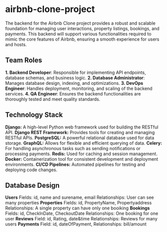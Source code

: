 # airbnb-clone-project
The backend for the Airbnb Clone project provides a robust and scalable foundation for managing user interactions, property listings, bookings, and payments. This backend will support various functionalities required to mimic the core features of Airbnb, ensuring a smooth experience for users and hosts.

## **Team Roles**
**1. Backend Developer**: Responsible for implementing API endpoints, database schemas, and business logic.
**2. Database Administrator**: Manages database design, indexing, and optimizations.
**3. DevOps Engineer**: Handles deployment, monitoring, and scaling of the backend services.
**4. QA Engineer**: Ensures the backend functionalities are thoroughly tested and meet quality standards.

## **Technology Stack**
**Django:** A high-level Python web framework used for building the RESTful API.
**Django REST Framework:** Provides tools for creating and managing RESTful APIs.
**PostgreSQL:** A powerful relational database used for data storage.
**GraphQL:** Allows for flexible and efficient querying of data.
**Celery:** For handling asynchronous tasks such as sending notifications or processing payments.
**Redis:** Used for caching and session management.
**Docker:** Containerization tool for consistent development and deployment environments.
**CI/CD Pipelines:** Automated pipelines for testing and deploying code changes.

## **Database Design**
**Users** Fields: id, name and surename, email Relationships: User can see many properties
**Properties** Fields: id, PropertyName, Propertyaddress Relationships: A single property can have only one booiking
**Bookings** Fields: id, CheckInDate, CheckoutDate Relationships: One booking for one user
**Reviews** Field: id, Rating, date&time Relationships: Reviews for many users
**Payments** Field: id, dateOfPayment, Relationships: bill/amount 
